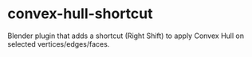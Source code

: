 # convex-hull-shortcut
Blender plugin that adds a shortcut (Right Shift) to apply Convex Hull on selected vertices/edges/faces.
